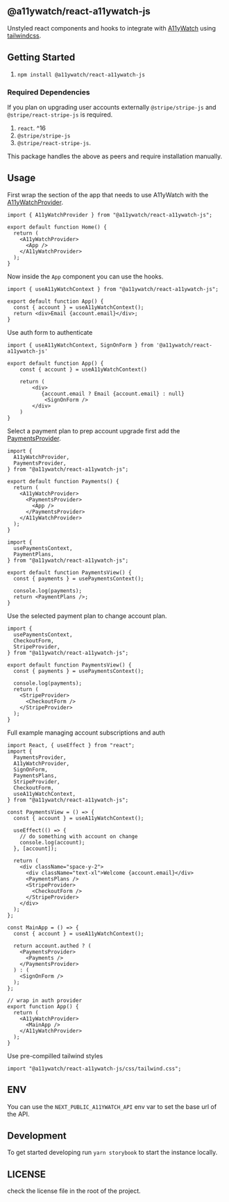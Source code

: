 ## @a11ywatch/react-a11ywatch-js

Unstyled react components and hooks to integrate with [A11yWatch](https://a11ywatch.com) using [tailwindcss](https://tailwindcss.com/).

## Getting Started

1. `npm install @a11ywatch/react-a11ywatch-js`

### Required Dependencies

If you plan on upgrading user accounts externally `@stripe/stripe-js` and `@stripe/react-stripe-js` is required.

1. `react`. ^16
1. `@stripe/stripe-js`
1. `@stripe/react-stripe-js`.

This package handles the above as peers and require installation manually.

## Usage

First wrap the section of the app that needs to use A11yWatch with the [A11yWatchProvider](./src/providers/app.tsx).

```tsx
import { A11yWatchProvider } from "@a11ywatch/react-a11ywatch-js";

export default function Home() {
  return (
    <A11yWatchProvider>
      <App />
    </A11yWatchProvider>
  );
}
```

Now inside the `App` component you can use the hooks.

```tsx
import { useA11yWatchContext } from "@a11ywatch/react-a11ywatch-js";

export default function App() {
  const { account } = useA11yWatchContext();
  return <div>Email {account.email}</div>;
}
```

Use auth form to authenticate

```tsx
import { useA11yWatchContext, SignOnForm } from '@a11ywatch/react-a11ywatch-js'

export default function App() {
    const { account } = useA11yWatchContext()

    return (
        <div>
           {account.email ? Email {account.email} : null}
            <SignOnForm />
        </div>
    )
}
```

Select a payment plan to prep account upgrade first add the [PaymentsProvider](./src/providers/payments.tsx).

```tsx
import {
  A11yWatchProvider,
  PaymentsProvider,
} from "@a11ywatch/react-a11ywatch-js";

export default function Payments() {
  return (
    <A11yWatchProvider>
      <PaymentsProvider>
        <App />
      </PaymentsProvider>
    </A11yWatchProvider>
  );
}
```

```tsx
import {
  usePaymentsContext,
  PaymentPlans,
} from "@a11ywatch/react-a11ywatch-js";

export default function PaymentsView() {
  const { payments } = usePaymentsContext();

  console.log(payments);
  return <PaymentPlans />;
}
```

Use the selected payment plan to change account plan.

```tsx
import {
  usePaymentsContext,
  CheckoutForm,
  StripeProvider,
} from "@a11ywatch/react-a11ywatch-js";

export default function PaymentsView() {
  const { payments } = usePaymentsContext();

  console.log(payments);
  return (
    <StripeProvider>
      <CheckoutForm />
    </StripeProvider>
  );
}
```

Full example managing account subscriptions and auth

```tsx
import React, { useEffect } from "react";
import {
  PaymentsProvider,
  A11yWatchProvider,
  SignOnForm,
  PaymentsPlans,
  StripeProvider,
  CheckoutForm,
  useA11yWatchContext,
} from "@a11ywatch/react-a11ywatch-js";

const PaymentsView = () => {
  const { account } = useA11yWatchContext();

  useEffect(() => {
    // do something with account on change
    console.log(account);
  }, [account]);

  return (
    <div className="space-y-2">
      <div className="text-xl">Welcome {account.email}</div>
      <PaymentsPlans />
      <StripeProvider>
        <CheckoutForm />
      </StripeProvider>
    </div>
  );
};

const MainApp = () => {
  const { account } = useA11yWatchContext();

  return account.authed ? (
    <PaymentsProvider>
      <Payments />
    </PaymentsProvider>
  ) : (
    <SignOnForm />
  );
};

// wrap in auth provider
export function App() {
  return (
    <A11yWatchProvider>
      <MainApp />
    </A11yWatchProvider>
  );
}
```

Use pre-compilled tailwind styles

```tsx
import "@a11ywatch/react-a11ywatch-js/css/tailwind.css";
```

## ENV

You can use the `NEXT_PUBLIC_A11YWATCH_API` env var to set the base url of the API.

## Development

To get started developing run `yarn storybook` to start the instance locally.

## LICENSE

check the license file in the root of the project.
